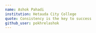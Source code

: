 ```yaml
---
name: Ashok Pahadi
institution: Hetauda City College
quote: Consistency is the key to success
github_user: pokhrelashok
---
```

